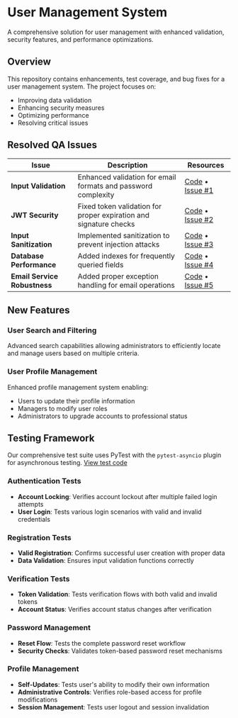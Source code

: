 # User Management System

A comprehensive solution for user management with enhanced validation, security features, and performance optimizations.

## Overview

This repository contains enhancements, test coverage, and bug fixes for a user management system. The project focuses on:

- Improving data validation
- Enhancing security measures
- Optimizing performance
- Resolving critical issues

## Resolved QA Issues

| Issue | Description | Resources |
|-------|-------------|-----------|
| **Input Validation** | Enhanced validation for email formats and password complexity | [Code](https://github.com/sudeepreddy143/user_management_module/tree/main/app/schemas/user_schemas.py) • [Issue #1](https://github.com/sudeepreddy143/user_management_module/issues/1) |
| **JWT Security** | Fixed token validation for proper expiration and signature checks | [Code](https://github.com/sudeepreddy143/user_management_module/tree/main/app/services/jwt_service.py) • [Issue #2](https://github.com/sudeepreddy143/user_management_module/issues/2) |
| **Input Sanitization** | Implemented sanitization to prevent injection attacks | [Code](https://github.com/sudeepreddy143/user_management_module/tree/main/app/schemas/user_schemas.py) • [Issue #3](https://github.com/sudeepreddy143/user_management_module/issues/3) |
| **Database Performance** | Added indexes for frequently queried fields | [Code](https://github.com/sudeepreddy143/user_management_module/tree/main/app/models/user_model.py) • [Issue #4](https://github.com/sudeepreddy143/user_management_module/issues/4) |
| **Email Service Robustness** | Added proper exception handling for email operations | [Code](https://github.com/sudeepreddy143/user_management_module/tree/main/app/services/email_service.py) • [Issue #5](https://github.com/sudeepreddy143/user_management_module/issues/5) |

## New Features

### User Search and Filtering
Advanced search capabilities allowing administrators to efficiently locate and manage users based on multiple criteria.

### User Profile Management
Enhanced profile management system enabling:
- Users to update their profile information
- Managers to modify user roles
- Administrators to upgrade accounts to professional status

## Testing Framework

Our comprehensive test suite uses PyTest with the `pytest-asyncio` plugin for asynchronous testing. [View test code](https://github.com/sudeepreddy143/user_management_module/tree/main/tests/test_api/test_users_api.py)

### Authentication Tests
- **Account Locking**: Verifies account lockout after multiple failed login attempts
- **User Login**: Tests various login scenarios with valid and invalid credentials

### Registration Tests
- **Valid Registration**: Confirms successful user creation with proper data
- **Data Validation**: Ensures input validation functions correctly

### Verification Tests
- **Token Validation**: Tests verification flows with both valid and invalid tokens
- **Account Status**: Verifies account status changes after verification

### Password Management
- **Reset Flow**: Tests the complete password reset workflow
- **Security Checks**: Validates token-based password reset mechanisms

### Profile Management
- **Self-Updates**: Tests user's ability to modify their own information
- **Administrative Controls**: Verifies role-based access for profile modifications
- **Session Management**: Tests user logout and session invalidation
